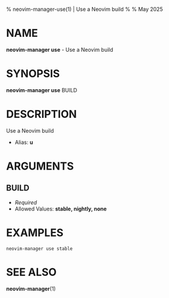 % neovim-manager-use(1) | Use a Neovim build
% 
% May 2025

NAME
==================================================

**neovim-manager use** - Use a Neovim build

SYNOPSIS
==================================================

**neovim-manager use** BUILD

DESCRIPTION
==================================================

Use a Neovim build

- Alias: **u**

ARGUMENTS
==================================================

BUILD
--------------------------------------------------



- *Required*
- Allowed Values: **stable, nightly, none**

EXAMPLES
==================================================

~~~
neovim-manager use stable

~~~

SEE ALSO
==================================================

**neovim-manager**(1)


